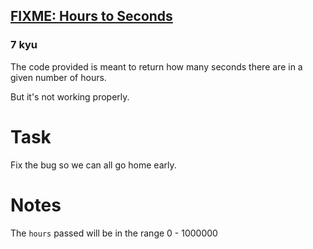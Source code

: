 <h2><a href=https://www.codewars.com/kata/596b041e224071ece200002e/train/java target="_blank">FIXME:  Hours to Seconds</a></h2><h3>7 kyu</h3><p>The code provided is meant to return how many seconds there are in a given number of hours.</p><p>But it's not working properly.</p><h1 id="task">Task</h1><p>Fix the bug so we can all go home early.</p><h1 id="notes">Notes</h1><p>The <code>hours</code> passed will be in the range 0 - 1000000</p>